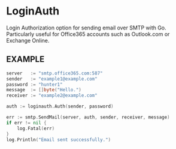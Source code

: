 # LoginAuth
Login Authorization option for sending email over SMTP with Go. Particularly useful for Office365 accounts such as Outlook.com or Exchange Online.

## EXAMPLE

```go
server   := "smtp.office365.com:587"
sender   := "example1@example.com"
password := "hunter1"
message  := []byte("Hello.")
receiver := "example2@example.com"

auth := loginauth.Auth(sender, password)

err := smtp.SendMail(server, auth, sender, receiver, message)
if err != nil {
    log.Fatal(err)
}
log.Println("Email sent successfully.")
```
